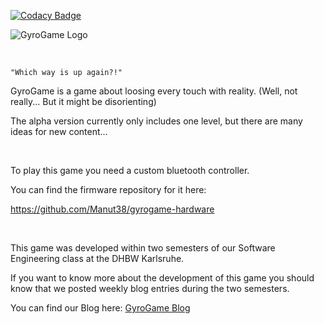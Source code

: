 [![Codacy Badge](https://api.codacy.com/project/badge/Grade/f86b783ab3654214a645aaf30f1354c0)](https://app.codacy.com/gh/GyroInc/gyrogame-unity?utm_source=github.com&utm_medium=referral&utm_content=GyroInc/gyrogame-unity&utm_campaign=Badge_Grade_Dashboard)

![GyroGame Logo](https://raw.githubusercontent.com/Manut38/gyrogame-unity/master/Documentation/Logo/GyroGame_textlogo.png)

<br>

`"Which way is up again?!"`

GyroGame is a game about loosing every touch with reality. (Well, not really... But it might be disorienting)

The alpha version currently only includes one level, but there are many ideas for new content...

<br>

To play this game you need a custom bluetooth controller.

You can find the firmware repository for it here:

https://github.com/Manut38/gyrogame-hardware

<br>

This game was developed within two semesters of our Software Engineering class at the DHBW Karlsruhe.

If you want to know more about the development of this game you should know that we posted weekly blog entries during the two semesters.

You can find our Blog here: [GyroGame Blog](https://gyrogame.de)